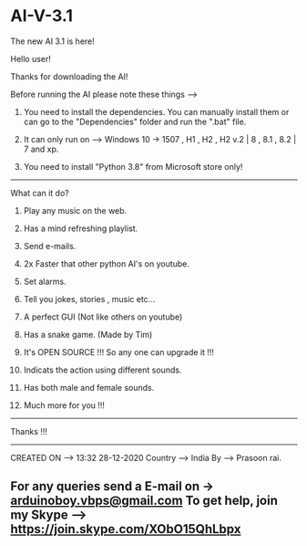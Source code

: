 # AI-V-3.1
The new AI 3.1 is here!

Hello user!

Thanks for downloading the AI!

Before running the AI please note these things -->

1. You need to install the dependencies. You can manually install them or can go to the "Dependencies" folder and run the ".bat" file.

2. It can only run on --> Windows 10 -> 1507 , H1 , H2 , H2 v.2 | 8 , 8.1 , 8.2 | 7 and xp.

3. You need to install "Python 3.8" from Microsoft store only!

---------------------------------------------------------------------------------------------------------
What can it do?

1. Play any music on the web.

2. Has a mind refreshing playlist.

3. Send e-mails.

4. 2x Faster that other python AI's on youtube.

5. Set alarms.

6. Tell you jokes, stories , music etc...

7. A perfect GUI (Not like others on youtube)

8. Has a snake game. (Made by Tim)

9. It's OPEN SOURCE !!! So any one can upgrade it !!!

10. Indicats the action using different sounds.

11. Has both male and female sounds.

12. Much more for you !!!

---------------------------------------------------------------

Thanks !!!

---------------------------------------------------------------
CREATED ON -->  13:32 28-12-2020
Country --> India
By --> Prasoon rai.

For any queries send a E-mail on -> arduinoboy.vbps@gmail.com
To get help, join my Skype -->  https://join.skype.com/XObO15QhLbpx
---------------------------------------------------------------
